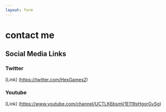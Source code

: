```yaml
---
layout: form
---
```


# contact me

## Social Media Links

### Twitter
[Link] (https://twitter.com/HexGames2)

### Youtube
[Link] (https://www.youtube.com/channel/UCTLK6bsmV1E119sHgorGvSg)
